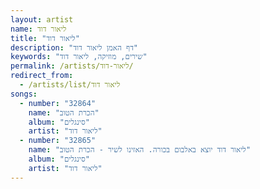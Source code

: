 ```yaml
---
layout: artist
name: ליאור דוד
title: "ליאור דוד"
description: "דף האמן ליאור דוד"
keywords: "שירים, מוזיקה, ליאור דוד"
permalink: /artists/ליאור-דוד/
redirect_from:
  - /artists/list/ליאור דוד
songs:
  - number: "32864"
    name: "הכרת הטוב"
    album: "סינגלים"
    artist: "ליאור דוד"
  - number: "32865"
    name: "ליאור דוד יוצא באלבום בכורה. האזינו לשיר - הכרת הטוב"
    album: "סינגלים"
    artist: "ליאור דוד"
---
```

